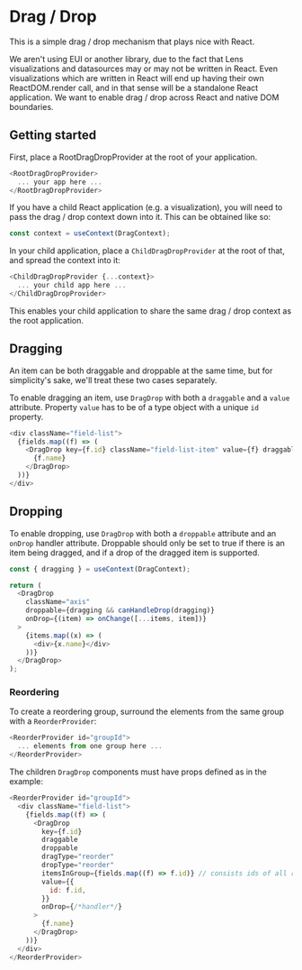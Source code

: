 # Drag / Drop

This is a simple drag / drop mechanism that plays nice with React.

We aren't using EUI or another library, due to the fact that Lens visualizations and datasources may or may not be written in React. Even visualizations which are written in React will end up having their own ReactDOM.render call, and in that sense will be a standalone React application. We want to enable drag / drop across React and native DOM boundaries.

## Getting started

First, place a RootDragDropProvider at the root of your application.

```js
<RootDragDropProvider>
  ... your app here ...
</RootDragDropProvider>
```

If you have a child React application (e.g. a visualization), you will need to pass the drag / drop context down into it. This can be obtained like so:

```js
const context = useContext(DragContext);
```

In your child application, place a `ChildDragDropProvider` at the root of that, and spread the context into it:

```js
<ChildDragDropProvider {...context}>
  ... your child app here ...
</ChildDragDropProvider>
```

This enables your child application to share the same drag / drop context as the root application.

## Dragging

An item can be both draggable and droppable at the same time, but for simplicity's sake, we'll treat these two cases separately.

To enable dragging an item, use `DragDrop` with both a `draggable` and a `value` attribute. Property `value` has to be of a type object with a unique `id` property.

```js
<div className="field-list">
  {fields.map((f) => (
    <DragDrop key={f.id} className="field-list-item" value={f} draggable>
      {f.name}
    </DragDrop>
  ))}
</div>
```

## Dropping

To enable dropping, use `DragDrop` with both a `droppable` attribute and an `onDrop` handler attribute. Droppable should only be set to true if there is an item being dragged, and if a drop of the dragged item is supported.

```js
const { dragging } = useContext(DragContext);

return (
  <DragDrop
    className="axis"
    droppable={dragging && canHandleDrop(dragging)}
    onDrop={(item) => onChange([...items, item])}
  >
    {items.map((x) => (
      <div>{x.name}</div>
    ))}
  </DragDrop>
);
```

### Reordering

To create a reordering group, surround the elements from the same group with a `ReorderProvider`:

```js
<ReorderProvider id="groupId">
  ... elements from one group here ...
</ReorderProvider>
```

The children `DragDrop` components must have props defined as in the example:

```js
<ReorderProvider id="groupId">
  <div className="field-list">
    {fields.map((f) => (
      <DragDrop
        key={f.id}
        draggable
        droppable
        dragType="reorder"
        dropType="reorder"
        itemsInGroup={fields.map((f) => f.id)} // consists ids of all reorderable elements in the group, eg. ['3', '5', '1']
        value={{
          id: f.id,
        }}
        onDrop={/*handler*/}
      >
        {f.name}
      </DragDrop>
    ))}
  </div>
</ReorderProvider>
```

